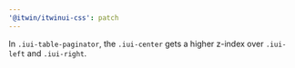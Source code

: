 ```yaml
---
'@itwin/itwinui-css': patch
---
```


In `.iui-table-paginator`, the `.iui-center`  gets a higher z-index over `.iui-left` and `.iui-right`.
